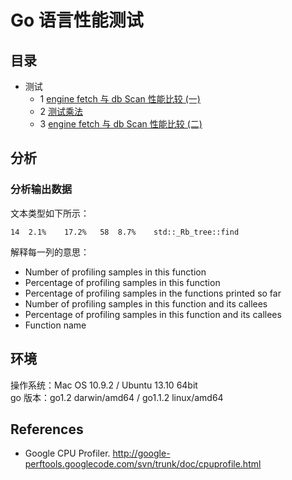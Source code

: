 Go 语言性能测试
=============

目录
-------------
- 测试
  - 1 [engine fetch 与 db Scan 性能比较 (一)](01.md)
  - 2 [测试乘法](02.md)
  - 3 [engine fetch 与 db Scan 性能比较 (二)](03.md)


分析
-------------
### 分析输出数据  

文本类型如下所示：

	14	2.1%	17.2%	58	8.7%	std::_Rb_tree::find

解释每一列的意思：

- Number of profiling samples in this function
- Percentage of profiling samples in this function
- Percentage of profiling samples in the functions printed so far
- Number of profiling samples in this function and its callees
- Percentage of profiling samples in this function and its callees
- Function name

环境
-------------
操作系统：Mac OS 10.9.2 / Ubuntu 13.10 64bit  
go 版本：go1.2 darwin/amd64 / go1.1.2 linux/amd64

References
-------------
- Google CPU Profiler. <http://google-perftools.googlecode.com/svn/trunk/doc/cpuprofile.html>